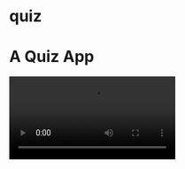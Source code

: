 # quiz

# A Quiz App 


![Finished App](https://github.com/iamirzashowvik/Quiz_UI-UX/blob/main/assets/InShot_20201228_112444126.mp4)


